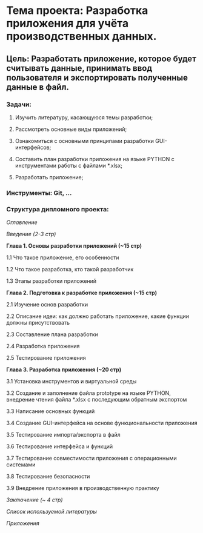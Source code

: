 # **Тема проекта**: Разработка приложения для учёта производственных данных.
## **Цель**: Разработать приложение, которое будет считывать данные, принимать ввод пользователя и экспортировать полученные данные в файл.

### **Задачи**:

1. Изучить литературу, касающуюся темы разработки;

2. Рассмотреть основные виды приложений;

3. Ознакомиться с основными принципами разработки GUI-интерфейсов;

4. Составить план разработки приложения на языке PYTHON с инструментами работы с файлами *.xlsx;

5. Разработать приложение;

### **Инструменты**:  Git, ...

### **Структура дипломного проекта**:

_Оглавление_

_Введение (2-3 стр)_

**Глава 1. Основы разработки приложений (~15 стр)**

1.1 Что такое приложение, его особенности

1.2 Что такое разработка, кто такой разработчик

1.3 Этапы разработки приложений

**Глава 2. Подготовка к разработке приложения (~15 стр)**

2.1 Изучение основ разработки

2.2 Описание идеи: как должно работать приложение, какие функции должны присутствовать

2.3 Составление плана разработки

2.4 Разработка приложения

2.5 Тестирование приложения

**Глава 3. Разработка приложения (~20 стр)**

3.1 Установка инструментов и виртуальной среды

3.2 Создание и заполнение файла prototype на языке PYTHON, внедрение чтения файла *.xlsx с последующим обратным экспортом

3.3 Написание основных функций

3.4 Создание GUI-интерфейса на основе функциональности приложения

3.5 Тестирование импорта/экспорта в файл

3.6 Тестирование интерфейса и функций

3.7 Тестирование совместимости приложения с операционными системами

3.8 Тестирование безопасности

3.9 Внедрение приложения в производственную практику

_Заключение (~ 4 стр)_

_Список используемой литературы_

_Приложения_
